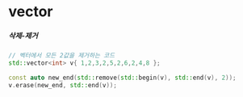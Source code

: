 ﻿# vector

##### 삭제-제거
```c++
// 벡터에서 모든 2값을 제거하는 코드
std::vector<int> v{ 1,2,3,2,5,2,6,2,4,8 };

const auto new_end(std::remove(std::begin(v), std::end(v), 2));
v.erase(new_end, std::end(v));
```